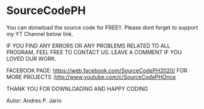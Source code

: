 # SourceCodePH

You can donwload the source code for FREE!!. Please dont forget to support my YT Channel below link.

IF YOU FIND ANY ERRORS OR ANY PROBLEMS RELATED TO ALL PROGRAM, FEEL FREE TO CONTACT US.
LEAVE A COMMENT IF YOU LOVED OUR WORK.

FACEBOOK PAGE: https://web.facebook.com/SourceCodePH2020/
FOR MORE PROJECTS :http://www.youtube.com/c/SourceCodePHOnce

THANK YOU FOR DOWNLOADING  AND HAPPY CODING

Autor: Andres P. Jario
